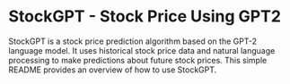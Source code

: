 # StockGPT - Stock Price Using GPT2

StockGPT is a stock price prediction algorithm based on the GPT-2 language model. It uses historical stock price data and natural language processing to make predictions about future stock prices. This simple README provides an overview of how to use StockGPT.